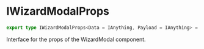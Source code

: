 # IWizardModalProps

```ts
export type IWizardModalProps<Data = IAnything, Payload = IAnything> = IWizardOutletProps<Data, Payload, ModalOtherProps> & ModalOtherProps;
```

Interface for the props of the WizardModal component.
